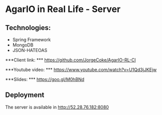 # AgarIO in Real Life - Server

## Technologies:

- Spring Framework
- MongoDB
- JSON-HATEOAS

***Client link: *** https://github.com/JorgeCoke/AgarIO-RL-Cl

***Youtube video: *** https://www.youtube.com/watch?v=U1Qd3jJKEjw

***Slides: *** https://goo.gl/M0hBNd

## Deployment

The server is available in http://52.28.76.182:8080
